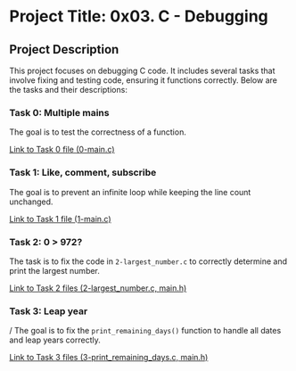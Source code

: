 # Project Title: 0x03. C - Debugging

## Project Description

This project focuses on debugging C code. It includes several tasks that involve fixing and testing code, ensuring it functions correctly. Below are the tasks and their descriptions:

### Task 0: Multiple mains

The goal is to test the correctness of a function.

[Link to Task 0 file (0-main.c)](./0-main.c)

### Task 1: Like, comment, subscribe

The goal is to prevent an infinite loop while keeping the line count unchanged.

[Link to Task 1 file (1-main.c)](./1-main.c)

### Task 2: 0 > 972?

The task is to fix the code in `2-largest_number.c` to correctly determine and print the largest number.

[Link to Task 2 files (2-largest_number.c, main.h)](./2-largest_number.c)

### Task 3: Leap year
/
The goal is to fix the `print_remaining_days()` function to handle all dates and leap years correctly.

[Link to Task 3 files (3-print_remaining_days.c, main.h)](./3-print_remaining_days.c)

